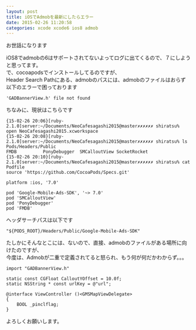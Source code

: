 ```yaml
---
layout: post
title: iOSでAdmobを最新にしたらエラー
date: 2015-02-26 11:20:58
categories: xcode xcode6 ios8 admob
---
```

<!-- {% raw %} -->
<p>お世話になります</p>

<p>iOS8でadmobの6はサポートされてないよってログに出てくるので、７にしようと思ってます。<br>
で、cocoapodsでインストールしてるのですが、<br>
Header Search Pathにある、admobのパスには、admobのファイルはおらず<br>
以下のエラーで困っております</p>

<pre><code>'GADBannerView.h' file not found
</code></pre>

<p>ちなみに、現状はこちらです</p>

<pre><code>{15-02-26 20:06}[ruby-2.1.0]server:~/Documents/NeoCafesagashi2015@master✗✗✗✗✗✗ shiratsu% open NeoCafesagashi2015.xcworkspace
{15-02-26 20:08}[ruby-2.1.0]server:~/Documents/NeoCafesagashi2015@master✗✗✗✗✗✗ shiratsu% ls Pods/Headers/Public
FMDB          PonyDebugger  SMCalloutView SocketRocket
{15-02-26 20:10}[ruby-2.1.0]server:~/Documents/NeoCafesagashi2015@master✗✗✗✗✗✗ shiratsu% cat Podfile
source 'https://github.com/CocoaPods/Specs.git'

platform :ios, '7.0'

pod 'Google-Mobile-Ads-SDK', '~&gt; 7.0'
pod 'SMCalloutView'
pod 'PonyDebugger'
pod 'FMDB'
</code></pre>

<p>ヘッダサーチパスは以下です</p>

<pre><code>"${PODS_ROOT}/Headers/Public/Google-Mobile-Ads-SDK"
</code></pre>

<p>たしかにそんなとこには、ないので、直接、admobのファイルがある場所に向けたのですが、<br>
今度は、Admobが二重で定義されてると怒られ、もう何が何だかわからず。。。</p>

<pre><code>import "GADBannerView.h"

static const CGFloat CalloutYOffset = 10.0f;
static NSString * const urlKey = @"url";

@interface ViewController ()&lt;GMSMapViewDelegate&gt;
{
    BOOL _pinclflag;
}
</code></pre>

<p>よろしくお願いします。</p>
<!-- {% endraw %} -->
